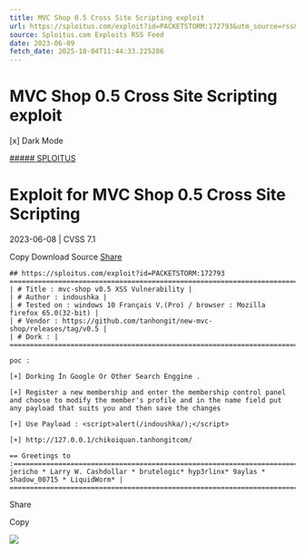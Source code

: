 ```yaml
---
title: MVC Shop 0.5 Cross Site Scripting exploit
url: https://sploitus.com/exploit?id=PACKETSTORM:172793&utm_source=rss&utm_medium=rss
source: Sploitus.com Exploits RSS Feed
date: 2023-06-09
fetch_date: 2025-10-04T11:44:33.225286
---
```


# MVC Shop 0.5 Cross Site Scripting exploit

[x]
Dark Mode

[##### SPLOITUS](/)

# Exploit for MVC Shop 0.5 Cross Site Scripting

2023-06-08 | CVSS 7.1

Copy
Download
Source
[Share](#share-url)

```
## https://sploitus.com/exploit?id=PACKETSTORM:172793
====================================================================================================================================
| # Title : mvc-shop v0.5 XSS Vulnerability |
| # Author : indoushka |
| # Tested on : windows 10 Français V.(Pro) / browser : Mozilla firefox 65.0(32-bit) |
| # Vendor : https://github.com/tanhongit/new-mvc-shop/releases/tag/v0.5 |
| # Dork : |
====================================================================================================================================

poc :

[+] Dorking İn Google Or Other Search Enggine .

[+] Register a new membership and enter the membership control panel and choose to modify the member's profile and in the name field put any payload that suits you and then save the changes

[+] Use Payload : <script>alert(/indoushka/);</script>

[+] http://127.0.0.1/chikoiquan.tanhongitcom/

== Greetings to :===========================================================================
jericho * Larry W. Cashdollar * brutelogic* hyp3rlinx* 9aylas * shadow_00715 * LiquidWorm* |
============================================================================================
```

Share

Copy

![](https://mc.yandex.ru/watch/54912310)
